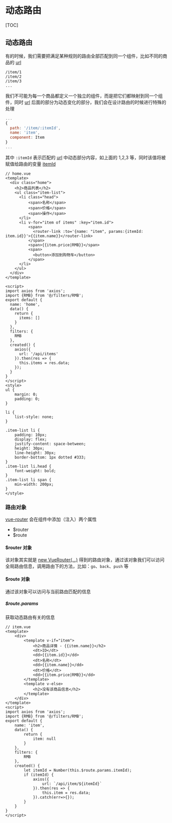 # 动态路由

[TOC]

## 动态路由

有的时候，我们需要把满足某种规则的路由全部匹配到同一个组件，比如不同的商品的 <u>url</u>

```
/item/1
/item/2
/item/3
...
```

我们不可能为每一个商品都定义一个独立的组件，而是把它们都映射到同一个组件，同时 <u>url</u> 后面的部分为动态变化的部分，我们会在设计路由的时候进行特殊的处理

```javascript
...
{
  path: '/item/:itemId',
  name: 'item',
  component: Item
}
...
```

其中 `:itemId` 表示匹配的 <u>url</u> 中动态部分内容，如上面的 1,2,3 等，同时该值将被赋值给路由的变量 <u>itemId</u>

```vue
// home.vue
<template>
  <div class="home">
    <h2>商品列表</h2>
    <ul class="item-list">
      <li class="head">
          <span>名称</span>
          <span>价格</span>
          <span>操作</span>
      </li>
      <li v-for="item of items" :key="item.id">
          <span>
            <router-link :to='{name: "item", params:{itemId: item.id}}'>{{item.name}}</router-link>
          </span>
          <span>{{item.price|RMB}}</span>
          <span>
            <button>添加到购物车</button>
          </span>
      </li>
    </ul>
  </div>
</template>

<script>
import axios from 'axios';
import {RMB} from '@/filters/RMB';
export default {
  name: 'home',
  data() {
    return {
      items: []
    }
  },
  filters: {
    RMB
  },
  created() {
    axios({
      url: '/api/items'
    }).then(res => {
      this.items = res.data;
    });
  }
}
</script>
<style>
ul {
    margin: 0;
    padding: 0;
}

li {
    list-style: none;
}

.item-list li {
    padding: 10px;
    display: flex;
    justify-content: space-between;
    height: 30px;
    line-height: 30px;
    border-bottom: 1px dotted #333;
}
.item-list li.head {
    font-weight: bold;
}
.item-list li span {
    min-width: 200px;
}
</style>
```

### 路由对象

<u>vue-router</u> 会在组件中添加（注入）两个属性

- $router
- $route

#### $router 对象

该对象其实就是 <u>new VueRouter(...)</u> 得到的路由对象，通过该对象我们可以访问全局路由信息，调用路由下的方法，比如：`go`、`back`、`push` 等

#### $route 对象

通过该对象可以访问与当前路由匹配的信息

##### $route.params

获取动态路由有关的信息

```vue
// item.vue
<template>
    <div>
        <template v-if="item">
            <h2>商品详情 - {{item.name}}</h2>
            <dt>ID</dt>
            <dd>{{item.id}}</dd>
            <dt>名称</dt>
            <dd>{{item.name}}</dd>
            <dt>价格</dt>
            <dd>{{item.price|RMB}}</dd>
        </template>
        <template v-else>
            <h2>没有该商品信息</h2>
        </template>
    </div>
</template>
<script>
import axios from 'axios';
import {RMB} from '@/filters/RMB';
export default {
    name: 'item',
    data() {
        return {
            item: null
        }
    },
    filters: {
        RMB
    },
    created() {
        let itemId = Number(this.$route.params.itemId);
        if (itemId) {
            axios({
                url: `/api/item/${itemId}`
            }).then(res => {
                this.item = res.data;
            }).catch(err=>{});
        }
    }
}
</script>
```

